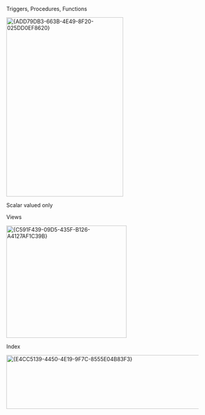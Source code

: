 Triggers, Procedures, Functions 

<img width="306" height="469" alt="{ADD79DB3-663B-4E49-8F20-025DD0EF8620}" src="https://github.com/user-attachments/assets/fcd91996-e95d-4a22-a0f6-6a903e1f057c" />

Scalar valued only 

 Views

<img width="315" height="294" alt="{C591F439-09D5-435F-B126-A4127AF1C39B}" src="https://github.com/user-attachments/assets/280d2471-1480-4952-b5d5-cd6556646cbc" />


 Index

<img width="625" height="141" alt="{E4CC5139-4450-4E19-9F7C-8555E04B83F3}" src="https://github.com/user-attachments/assets/b21bee90-e272-441f-a620-dfcbb5633e49" />

